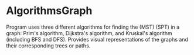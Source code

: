 # AlgorithmsGraph
Program uses three different algorithms for finding the (MST) (SPT) in a graph:
Prim's algorithm, Dijkstra's algorithm, and Kruskal's algorithm (including BFS and DFS).
Provides visual representations of the graphs and their corresponding trees or paths.
